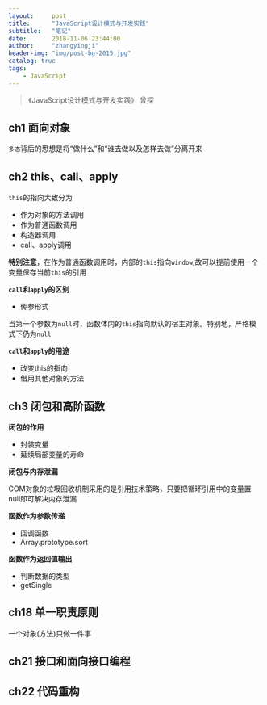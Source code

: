 ```yaml
---
layout:     post
title:      "JavaScript设计模式与开发实践"
subtitle:   "笔记"
date:       2018-11-06 23:44:00
author:     "zhangyingji"
header-img: "img/post-bg-2015.jpg"
catalog: true
tags:
    - JavaScript
---
```


> 《JavaScript设计模式与开发实践》 曾探

## ch1 面向对象

`多态`背后的思想是将“做什么”和“谁去做以及怎样去做”分离开来

## ch2 this、call、apply

`this`的指向大致分为
- 作为对象的方法调用
- 作为普通函数调用
- 构造器调用
- call、apply调用

**特别注意**，在作为普通函数调用时，内部的`this`指向`window`,故可以提前使用一个变量保存当前`this`的引用

**`call`和`apply`的区别**
- 传参形式

当第一个参数为`null`时，函数体内的`this`指向默认的宿主对象。特别地，严格模式下仍为`null`

**`call`和`apply`的用途**
- 改变this的指向
- 借用其他对象的方法

## ch3 闭包和高阶函数

**闭包的作用**
- 封装变量
- 延续局部变量的寿命

**闭包与内存泄漏**

COM对象的垃圾回收机制采用的是引用技术策略，只要把循环引用中的变量置null即可解决内存泄漏

**函数作为参数传递**
- 回调函数
- Array.prototype.sort

**函数作为返回值输出**
- 判断数据的类型
- getSingle


## ch18 单一职责原则

一个对象(方法)只做一件事

## ch21 接口和面向接口编程

## ch22 代码重构